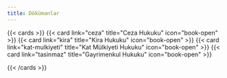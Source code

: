 ```yaml
---
title: Dökümanlar
---
```


{{< cards >}}
{{< card link="ceza" title="Ceza Hukuku" icon="book-open" >}}
{{< card link="kira" title="Kira Hukuku" icon="book-open" >}}
{{< card link="kat-mulkiyeti" title="Kat Mülkiyeti Hukuku" icon="book-open" >}}
{{< card link="tasinmaz" title="Gayrimenkul Hukuku" icon="book-open" >}}

{{< /cards >}}
